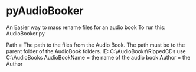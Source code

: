 # pyAudioBooker
An Easier way to mass rename files for an audio book
To run this:
AudioBooker.py <Path> <AudioBookName> <Author> 

Path = The path to the files from the Audio Book. 
      The path must be to the parent folder of the AudioBook folders.
      IE: C:\AudioBooks\RippedCDs use C:\AudioBooks
AudioBookName = the name of the audio book
Author = the Author
